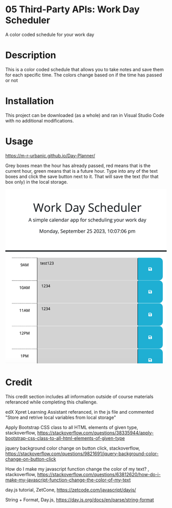 # 05 Third-Party APIs: Work Day Scheduler
A color coded schedule for your work day

# Description
This is a color coded schedule that allows you to take notes and save them for each specific time. The colors change based on if the time has passed or not

# Installation

This project can be downloaded (as a whole) and ran in Visual Studio Code with no additional modifications.

# Usage

https://m-r-urbanic.github.io/Day-Planner/

Grey boxes mean the hour has already passed, red means that is the current hour, green means that is a future hour. Type into any of the text boxes and click the save button next to it. That will save the text (for that box only) in the local storage.

![image of refactored webpage](./assets/screenShot.png)

# Credit

This credit section includes all information outside of course materials referanced while completing this challenge.

edX Xpret Learning Assistant referanced, in the js file and commented "Store and retrive local variables from local storage"

Apply Bootstrap CSS class to all HTML elements of given type, stackoverflow, https://stackoverflow.com/questions/38335944/apply-bootstrap-css-class-to-all-html-elements-of-given-type

jquery background color change on button click, stackoverflow, https://stackoverflow.com/questions/9821691/jquery-background-color-change-on-button-click

How do I make my javascript function change the color of my text?
, stackoverflow, https://stackoverflow.com/questions/63812620/how-do-i-make-my-javascript-function-change-the-color-of-my-text

day.js tutorial, ZetCone, https://zetcode.com/javascript/dayjs/

String + Format, Day.js, https://day.js.org/docs/en/parse/string-format
